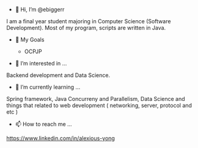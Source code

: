 - 👋 Hi, I’m @ebiggerr

I am a final year student majoring in Computer Science (Software Development). Most of my program, scripts are written in Java. 

- 👀 My Goals
  - OCPJP

- 👀 I’m interested in ...

Backend development and Data Science.

- 🌱 I’m currently learning ...

Spring framework, Java Concurreny and Parallelism, Data Science and things that related to web development ( networking, server, protocol and etc )

- 📫 How to reach me ...

https://www.linkedin.com/in/alexious-yong

<!---
ebiggerr/ebiggerr is a ✨ special ✨ repository because its `README.md` (this file) appears on your GitHub profile.
You can click the Preview link to take a look at your changes.
--->
